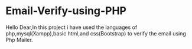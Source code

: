 # Email-Verify-using-PHP

Hello Dear,In this project i have used the languages of php,mysql(Xampp),basic html,and css(Bootstrap) to verify the email using Php Mailer.

